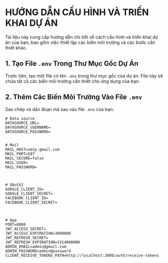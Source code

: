 # HƯỚNG DẪN CẤU HÌNH VÀ TRIỂN KHAI DỰ ÁN

Tài liệu này cung cấp hướng dẫn chi tiết về cách cấu hình và triển khai dự án của bạn, bao gồm việc thiết lập các biến môi trường và các bước cần thiết khác.

## 1. Tạo File `.env` Trong Thư Mục Gốc Dự Án

Trước tiên, tạo một file có tên `.env` trong thư mục gốc của dự án. File này sẽ chứa tất cả các biến môi trường cần thiết cho ứng dụng của bạn.

## 2. Thêm Các Biến Môi Trường Vào File `.env`

Sao chép và dán đoạn mã sau vào file `.env` của bạn:

```env
# Data source
DATASOURCE_URL=
DATASOURCE_USERNAME=
DATASOURCE_PASSWORD=


# Mail
MAIL_HOST=smtp.gmail.com
MAIL_PORT=587
MAIL_SECURE=false
MAIL_USER=
MAIL_PASSWORD=



# OAuth2
GOOGLE_CLIENT_ID=
GOOGLE_CLIENT_SECRET=
FACEBOOK_CLIENT_ID=
FACEBOOK_CLIENT_SECRET=



# App
PORT=8080
JWT_ACCESS_SECRET=
JWT_ACCESS_EXPIRATION=3600000
JWT_REFRESH_SECRET=
JWT_REFRESH_EXPIRATION=1314000000
ADMIN_EMAIL=admin@gmail.com
ADMIN_PASSWORD=admin@password
CLIENT_RECEIVE_TOKENS_PATH=http://localhost:3000/auth/receive-tokens
